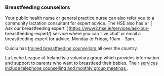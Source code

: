 ###  Breastfeeding counsellors

Your public health nurse or general practice nurse can also refer you to a
community lactation consultant for expert advice. The HSE also has a ‘ [ Ask
our breastfeeding expert’ ](https://www2.hse.ie/services/ask-our-
breastfeeding-expert/) service where you can ‘live chat’ or email a
breastfeeding expert for advice, Monday to Friday, 10am – 3pm.

Cuidiú has [ trained breastfeeding counsellors
](https://www.cuidiu.ie/supports_breastfeeding_counsellors) all over the
country.

La Leche League of Ireland is a voluntary group which provides information and
support to parents who want to breastfeed their babies. Their [ services
include telephone counselling and monthly group meetings
](https://www.lalecheleagueireland.com/groups/) .

